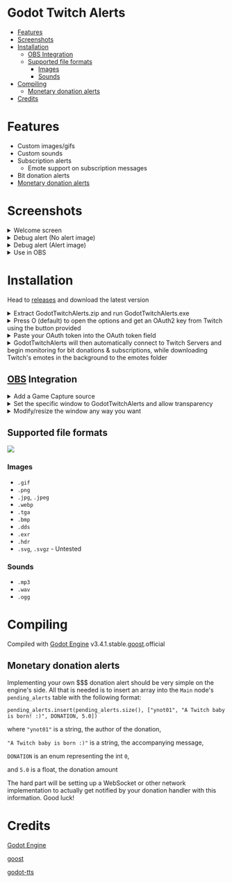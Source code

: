 # Godot Twitch Alerts
- [Features](#features)
- [Screenshots](#screenshots)
- [Installation](#installation)
  - [OBS Integration](#obs-integration)
  - [Supported file formats](#supported-file-formats)
    - [Images](#images)
    - [Sounds](#sounds)
- [Compiling](#compiling)
  - [Monetary donation alerts](#monetary-donation-alerts)
- [Credits](#credits)

# Features

- Custom images/gifs
- Custom sounds
- Subscription alerts
  - Emote support on subscription messages
- Bit donation alerts
- [Monetary donation alerts](#monetary-donation-alerts)

# Screenshots

<details>
<summary>Welcome screen</summary>

![](https://i.imgur.com/MJXc9Pb.png)
  
</details>

<details>
<summary>Debug alert (No alert image)</summary>

![](https://i.imgur.com/lRxDoSj.png)
  
</details>

<details>
<summary>Debug alert (Alert image)</summary>

![](https://i.imgur.com/EnJRq36.png)
  
</details>

<details>
<summary>Use in OBS</summary>

![](https://i.imgur.com/dpql0ab.png)
  
</details>

# Installation
Head to [releases](https://github.com/ynot01/GodotTwitchAlerts/releases/) and download the latest version

<details>
<summary>Extract GodotTwitchAlerts.zip and run GodotTwitchAlerts.exe</summary>

![](https://i.imgur.com/LQ5iOmn.png)
  
</details>

<details>
<summary>Press O (default) to open the options and get an OAuth2 key from Twitch using the button provided</summary>

![](https://i.imgur.com/PtHkIvK.png)
  
</details>

<details>
<summary>Paste your OAuth token into the OAuth token field</summary>

![](https://i.imgur.com/MaVucGq.png)
  
</details>

<details>
<summary>GodotTwitchAlerts will then automatically connect to Twitch Servers and begin monitoring for bit donations & subscriptions, while downloading Twitch's emotes in the background to the emotes folder</summary>

![](https://i.imgur.com/NdV9O4y.png)
  
</details>

## [OBS](https://github.com/obsproject/obs-studio) Integration

<details>
<summary>Add a Game Capture source</summary>

![](https://i.imgur.com/qwSPNKO.png)
  
</details>

<details>
<summary>Set the specific window to GodotTwitchAlerts and allow transparency</summary>

![](https://i.imgur.com/7sSX2V3.png)
  
</details>

<details>
<summary>Modify/resize the window any way you want</summary>

![](https://i.imgur.com/dpql0ab.png)
  
</details>

## Supported file formats

![](https://i.imgur.com/yzg6c2h.png)

### Images
- `.gif`
- `.png`
- `.jpg`, `.jpeg`
- `.webp`
- `.tga`
- `.bmp`
- `.dds`
- `.exr`
- `.hdr`
- `.svg`, `.svgz` - Untested

### Sounds
- `.mp3`
- `.wav`
- `.ogg`

# Compiling

Compiled with [Godot Engine](https://github.com/godotengine/godot) v3.4.1.stable.[goost](https://github.com/goostengine/goost).official

## Monetary donation alerts

Implementing your own $$$ donation alert should be very simple on the engine's side. All that is needed is to insert an array into the `Main` node's `pending_alerts` table with the following format:

`pending_alerts.insert(pending_alerts.size(), ["ynot01", "A Twitch baby is born! :)", DONATION, 5.0])`

where `"ynot01"` is a string, the author of the donation,

`"A Twitch baby is born :)"` is a string, the accompanying message,

`DONATION` is an enum representing the int `0`,

and `5.0` is a float, the donation amount

The hard part will be setting up a WebSocket or other network implementation to actually get notified by your donation handler with this information. Good luck!

# Credits
[Godot Engine](https://github.com/godotengine/godot/)

[goost](https://github.com/goostengine/goost)

[godot-tts](https://github.com/lightsoutgames/godot-tts)
